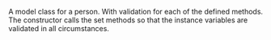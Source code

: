 A model class for a person. With validation for each of the defined methods. The constructor calls the set methods so that the instance variables are validated in all circumstances.